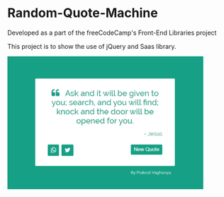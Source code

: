 # Random-Quote-Machine
Developed as a part of the freeCodeCamp's Front-End Libraries project

This project is to show the use of jQuery and Saas library.

![Random Quote Generator](randomQuoteGenerator.png)
